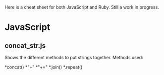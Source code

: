 Here is a cheat sheet for both JavaScript and Ruby. Still a work in progress.

# JavaScript

## concat_str.js

Shows the different methods to put strings together.
Methods used:

*concat()
*"+"
*"+="
*.join()
*.repeat()
